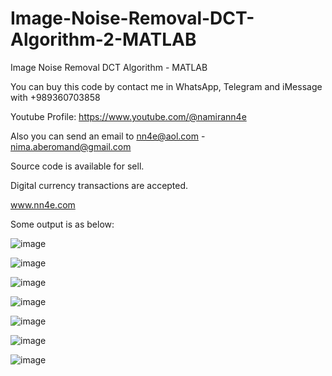 # Image-Noise-Removal-DCT-Algorithm-2-MATLAB
Image Noise Removal DCT Algorithm - MATLAB

You can buy this code by contact me in WhatsApp, Telegram and iMessage with +989360703858

Youtube Profile: https://www.youtube.com/@namirann4e

Also you can send an email to nn4e@aol.com - nima.aberomand@gmail.com

Source code is available for sell.

Digital currency transactions are accepted.

www.nn4e.com

Some output is as below:

![image](https://github.com/user-attachments/assets/4934ff25-298d-4e54-8bc8-277c773a4122)

![image](https://github.com/user-attachments/assets/2756de7f-1090-4aea-8fb3-7e4cb50c3329)

![image](https://github.com/user-attachments/assets/04370371-e124-404f-b91c-25304896e16d)

![image](https://github.com/user-attachments/assets/5c7d34bd-08da-4c77-8d57-978b11b7e4b9)

![image](https://github.com/user-attachments/assets/bf691d26-882d-4808-b169-a4155a4381cd)

![image](https://github.com/user-attachments/assets/73a02a89-381d-4195-a67a-5f6d66eb572d)

![image](https://github.com/user-attachments/assets/b3c576aa-b144-4401-882d-1d29ad624ab3)
